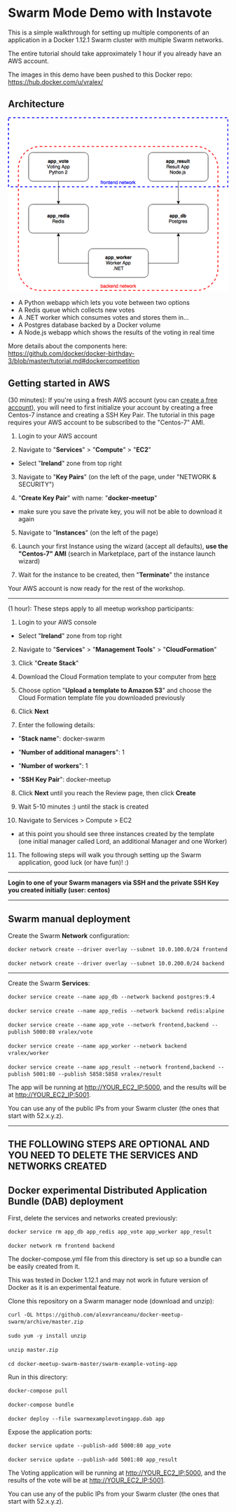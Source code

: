 Swarm Mode Demo with Instavote
=========

This is a simple walkthrough for setting up multiple components of an application in a Docker 1.12.1 Swarm cluster with multiple Swarm networks.

The entire tutorial should take approximately 1 hour if you already have an AWS account.

The images in this demo have been pushed to this Docker repo: https://hub.docker.com/u/vralex/

Architecture
-----

![Architecture diagram](architecture.png)

* A Python webapp which lets you vote between two options
* A Redis queue which collects new votes
* A .NET worker which consumes votes and stores them in…
* A Postgres database backed by a Docker volume
* A Node.js webapp which shows the results of the voting in real time

More details about the components here:
https://github.com/docker/docker-birthday-3/blob/master/tutorial.md#dockercompetition

Getting started in AWS
---------------

(30 minutes): If you're using a fresh AWS account (you can [create a free account](https://aws.amazon.com)), you will need to first initialize your account by creating a free Centos-7 instance and creating a SSH Key Pair. The tutorial in this page requires your AWS account to be subscribed to the "Centos-7" AMI.

1. Login to your AWS account

2. Navigate to "**Services**" > "**Compute**" > "**EC2**"

- Select "**Ireland**" zone from top right
3. Navigate to "**Key Pairs**" (on the left of the page, under "NETWORK & SECURITY")

4. "**Create Key Pair**" with name: "**docker-meetup**"
- make sure you save the private key, you will not be able to download it again

5. Navigate to "**Instances**" (on the left of the page)

6. Launch your first Instance using the wizard (accept all defaults), **use the "Centos-7" AMI** (search in Marketplace, part of the instance launch wizard)

7. Wait for the instance to be created, then "**Terminate**" the instance

Your AWS account is now ready for the rest of the workshop.

----------

(1 hour): These steps apply to all meetup workshop participants:

1. Login to your AWS console

- Select "**Ireland**" zone from top right

2. Navigate to "**Services**" > "**Management Tools**" > "**CloudFormation**"

3. Click "**Create Stack**"

4. Download the Cloud Formation template to your computer from [here](https://raw.githubusercontent.com/alexvranceanu/docker-meetup-swarm/master/swarm-aws/swarm-cloudformation.tmpl)

5. Choose option "**Upload a template to Amazon S3**" and choose the Cloud Formation template file you downloaded previously

6. Click **Next**

7. Enter the following details:

- "**Stack name**": docker-swarm

- "**Number of additional managers**": 1

- "**Number of workers**": 1

- "**SSH Key Pair**": docker-meetup

8. Click **Next** until you reach the Review page, then click **Create**

9. Wait 5-10 minutes :) until the stack is created

10. Navigate to Services > Compute > EC2
- at this point you should see three instances created by the template (one initial manager called Lord, an additional Manager and one Worker)

11. The following steps will walk you through setting up the Swarm application, good luck (or have fun)! :)

----------

**Login to one of your Swarm managers via SSH and the private SSH Key you created initially (user: centos)**

----------


Swarm manual deployment
-----
Create the Swarm **Network** configuration:

	docker network create --driver overlay --subnet 10.0.100.0/24 frontend

	docker network create --driver overlay --subnet 10.0.200.0/24 backend


----------


Create the Swarm **Services**:

	docker service create --name app_db --network backend postgres:9.4

	docker service create --name app_redis --network backend redis:alpine

	docker service create --name app_vote --network frontend,backend --publish 5000:80 vralex/vote

	docker service create --name app_worker --network backend vralex/worker

	docker service create --name app_result --network frontend,backend --publish 5001:80 --publish 5858:5858 vralex/result

The app will be running at [http://YOUR_EC2_IP:5000](http://YOUR_EC2_IP:5000), and the results will be at [http://YOUR_EC2_IP:5001](http://YOUR_EC2_IP:5001).

You can use any of the public IPs from your Swarm cluster (the ones that start with 52.x.y.z).

----

**THE FOLLOWING STEPS ARE OPTIONAL AND YOU NEED TO DELETE THE SERVICES AND NETWORKS CREATED**
----

Docker experimental Distributed Application Bundle (DAB) deployment
-----

First, delete the services and networks created previously:

	docker service rm app_db app_redis app_vote app_worker app_result

	docker network rm frontend backend


The docker-compose.yml file from this directory is set up so a bundle can be easily created from it.

This was tested in Docker 1.12.1 and may not work in future version of Docker as it is an experimental feature.

Clone this repository on a Swarm manager node (download and unzip):
	
	curl -OL https://github.com/alexvranceanu/docker-meetup-swarm/archive/master.zip

	sudo yum -y install unzip

	unzip master.zip
	
	cd docker-meetup-swarm-master/swarm-example-voting-app

Run in this directory:

	docker-compose pull

    docker-compose bundle

    docker deploy --file swarmexamplevotingapp.dab app


Expose the application ports:

    docker service update --publish-add 5000:80 app_vote

    docker service update --publish-add 5001:80 app_result

The Voting application will be running at [http://YOUR_EC2_IP:5000](http://YOUR_EC2_IP:5000), and the results of the vote will be at [http://YOUR_EC2_IP:5001](http://YOUR_EC2_IP:5001).

You can use any of the public IPs from your Swarm cluster (the ones that start with 52.x.y.z).